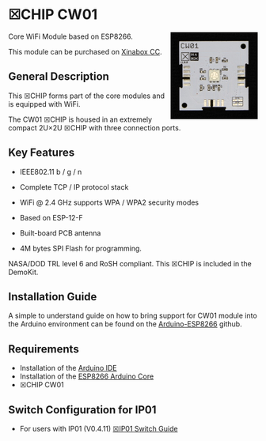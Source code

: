 # ☒CHIP CW01
<img src="extras/CW01 V1.0.0.JPG" width="35%" height="auto" align="right">
Core WiFi Module based on ESP8266.

This module can be purchased on [Xinabox CC](https://xinabox.cc/products/CW01/).

## General Description

This ☒CHIP forms part of the core modules and is equipped with WiFi. 

The CW01 ☒CHIP is housed in an extremely compact 2U×2U ☒CHIP with three connection ports. 

## Key  Features

- IEEE802.11 b / g / n
- Complete TCP / IP protocol stack
- WiFi @ 2.4 GHz supports WPA / WPA2 security modes

- Based on ESP-12-F
- Built-board PCB antenna
- 4M bytes SPI Flash for programming.

NASA/DOD TRL level 6 and RoSH compliant.
This ☒CHIP is included in the DemoKit.

## Installation Guide

A simple to understand guide on how to bring support for CW01 module into the Arduino environment can be found on the [Arduino-ESP8266](https://github.com/xinabox/Arduino-ESP8266) github.

## Requirements

- Installation of the [Arduino IDE](https://www.arduino.cc/en/main/software)
- Installation of the [ESP8266 Arduino Core](https://github.com/xinabox/Arduino-ESP8266)
- ☒CHIP CW01 

## Switch Configuration for IP01
- For users with IP01 (V0.4.11) [☒IP01 Switch Guide](https://github.com/xinabox/IP01/blob/master/notes/CW01.md)
